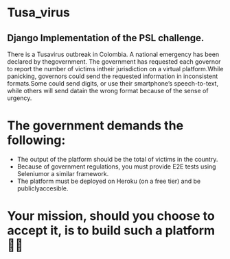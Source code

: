 # Tusa_virus
## Django Implementation of the PSL challenge.
There is a Tusavirus outbreak in Colombia. A national emergency has been declared by thegovernment. The government has requested each governor to report the number of victims intheir jurisdiction on a virtual platform.While panicking, governors could send the requested information in inconsistent formats.Some could send digits, or use their smartphone’s speech-to-text, while others will send datain the wrong format because of the sense of urgency.
# The government demands the following:
- The output of the platform should be the total of victims in the country.
- Because of government regulations, you must provide E2E tests using Seleniumor a similar framework.
- The platform must be deployed on Heroku (on a free tier) and be publiclyaccesible.

# Your mission, should you choose to accept it, is to build such a platform 🙂🙂
